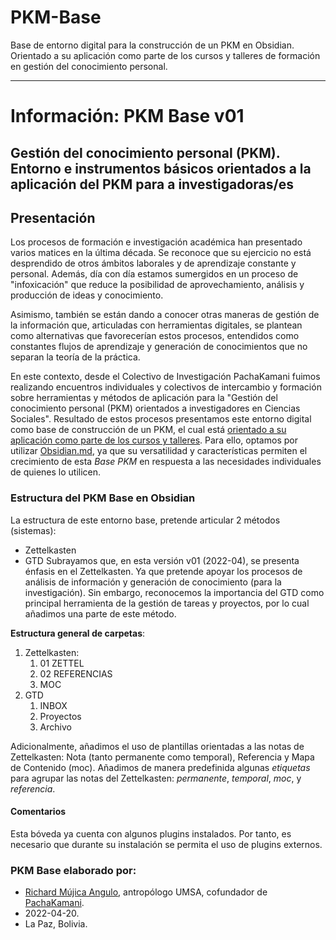 # PKM-Base
Base de entorno digital para la construcción de un PKM en Obsidian. Orientado a su aplicación como parte de los cursos y talleres de formación en gestión del conocimiento personal.

---
# Información: PKM Base v01
## Gestión del conocimiento personal (PKM). Entorno e instrumentos básicos orientados a la aplicación del PKM para a investigadoras/es

## Presentación 
Los procesos de formación e investigación académica han presentado varios matices en la última década. Se reconoce que su ejercicio no está desprendido de otros ámbitos laborales y de aprendizaje constante y personal. Además, día con día estamos sumergidos en un proceso de "infoxicación" que reduce la posibilidad de aprovechamiento, análisis y producción de ideas y conocimiento.

Asimismo, también se están dando a conocer otras maneras de gestión de la información que, articuladas con herramientas digitales, se plantean como alternativas que favorecerían estos procesos, entendidos como constantes flujos de aprendizaje y generación de conocimientos que no separan la teoría de la práctica. 

En este contexto, desde el Colectivo de Investigación PachaKamani fuimos realizando encuentros individuales y colectivos de intercambio y formación sobre herramientas y métodos de aplicación para la "Gestión del conocimiento personal (PKM) orientados a investigadores en Ciencias Sociales". Resultado de estos procesos presentamos este entorno digital como base de construcción de un PKM, el cual está [orientado a su aplicación como parte de los cursos y talleres](https://pachakamani.com/blog/curso-gestion-conocimiento-personal-pkm-investigadores-sociales-2022/). Para ello, optamos por utilizar [Obsidian.md](https://obsidian.md/), ya que su versatilidad y características permiten el crecimiento de esta _Base PKM_ en respuesta a las necesidades individuales de quienes lo utilicen.

### Estructura del PKM Base en Obsidian
La estructura de este entorno base, pretende articular 2 métodos (sistemas):
- Zettelkasten
- GTD
Subrayamos que, en esta versión v01 (2022-04), se presenta énfasis en el Zettelkasten. Ya que pretende apoyar los procesos de análisis de información y generación de conocimiento (para la investigación). Sin embargo, reconocemos la importancia del GTD como principal herramienta de la gestión de tareas y proyectos, por lo cual añadimos una parte de este método.

**Estructura general de carpetas**:
1. Zettelkasten:
	1. 01 ZETTEL
	2. 02 REFERENCIAS
	3. MOC
2. GTD
	1. INBOX
	2. Proyectos
	3. Archivo 

Adicionalmente, añadimos el uso de plantillas orientadas a las notas de Zettelkasten: Nota (tanto permanente como temporal), Referencia y Mapa de Contenido (moc).
Añadimos de manera predefinida algunas _etiquetas_ para agrupar las notas del Zettelkasten: _permanente_, _temporal_, _moc_, y _referencia_.

#### Comentarios
Esta bóveda ya cuenta con algunos plugins instalados. Por tanto, es necesario que durante su instalación se permita el uso de plugins externos.

### PKM Base elaborado por:
- [Richard Mújica Angulo](https://bio.link/richardmujica), antropólogo UMSA, cofundador de [PachaKamani](https://pachakamani.com/).
- 2022-04-20.
- La Paz, Bolivia.
